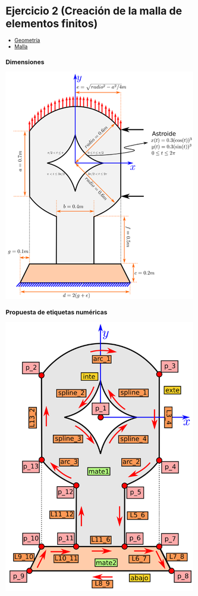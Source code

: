 # Ejercicio 2 (Creación de la malla de elementos finitos)

- [Geometría](Ejercicio_2.geo)
- [Malla](Ejercicio_2_malla.geo)

### Dimensiones

![ejercicio_2_esquema.png](../Figuras/ejercicio_2_esquema.png)


### Propuesta de etiquetas numéricas


![ejercicio_2_etiquetas.png](../Figuras/ejercicio_2_etiquetas.png)
